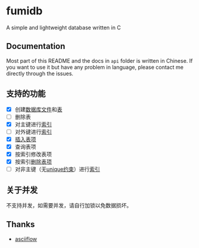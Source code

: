 # fumidb
A simple and lightweight database written in C

## Documentation
Most part of this README and the docs in `api` folder is written in Chinese. If you want to use it but have any problem in language, please contact me directly through the issues.

## 支持的功能
- [x] 创建[数据库文件](/api/dbfile.md#数据库文件格式)和[表](/api/dbfile.md#表)
- [ ] 删除表
- [x] 对主键进行[索引](/api/index.md)
- [ ] 对外键进行[索引](/api/index.md)
- [x] [插入表项](/api/table.md#表项的增加)
- [x] 查询表项
- [x] 按索引修改表项
- [x] 按索引[删除表项](/api/table.md#表项的删除)
- [ ] 对非主键（无[unique约束](/api/types.md#类型修饰符)）进行[索引](/api/index.md)

## 关于并发
不支持并发，如需要并发，请自行加锁以免数据损坏。

## Thanks
- [asciiflow](https://asciiflow.com/)